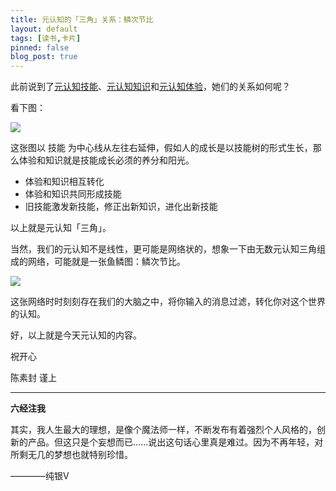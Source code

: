 ```yaml
---
title: 元认知的「三角」关系：鳞次节比
layout: default
tags: [读书,卡片]
pinned: false
blog_post: true
---
```



此前说到了[元认知技能](http://mesule.com/2016/02/skill-concept)、[元认知知识](http://mesule.com/2016/02/meta-knowledge)和[元认知体验](http://mesule.com/2016/02/meta-experience)，她们的关系如何呢？

看下图：

![](http://openmindclub.qiniudn.com/cnfeat/image/metacognition3factor.jpg)


这张图以 技能 为中心线从左往右延伸，假如人的成长是以技能树的形式生长，那么体验和知识就是技能成长必须的养分和阳光。

- 体验和知识相互转化
- 体验和知识共同形成技能
- 旧技能激发新技能，修正出新知识，进化出新技能

以上就是元认知「三角」。

当然，我们的元认知不是线性，更可能是网络状的，想象一下由无数元认知三角组成的网络，可能就是一张鱼鳞图：鳞次节比。

![](http://openmindclub.qiniudn.com/cnfeat/image/fish-scale.jpg?imageMogr2/thumbnail/!50p)

这张网络时时刻刻存在我们的大脑之中，将你输入的消息过滤，转化你对这个世界的认知。

好，以上就是今天元认知的内容。

祝开心

陈素封 谨上

----

**六经注我**

其实，我人生最大的理想，是像个魔法师一样，不断发布有着强烈个人风格的，创新的产品。但这只是个妄想而已……说出这句话心里真是难过。因为不再年轻，对所剩无几的梦想也就特别珍惜。

————纯银V
